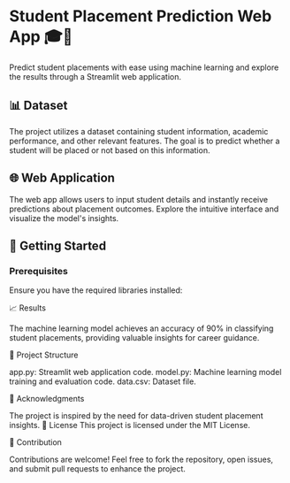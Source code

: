 # Student Placement Prediction Web App 🎓🚀

Predict student placements with ease using machine learning and explore the results through a Streamlit web application.

## 📊 Dataset

The project utilizes a dataset containing student information, academic performance, and other relevant features. The goal is to predict whether a student will be placed or not based on this information.

## 🌐 Web Application

The web app allows users to input student details and instantly receive predictions about placement outcomes. Explore the intuitive interface and visualize the model's insights.

## 🚀 Getting Started

### Prerequisites

Ensure you have the required libraries installed:

📈 Results

The machine learning model achieves an accuracy of 90% in classifying student placements, providing valuable insights for career guidance.

📂 Project Structure

app.py: Streamlit web application code.
model.py: Machine learning model training and evaluation code.
data.csv: Dataset file.

🙏 Acknowledgments


The project is inspired by the need for data-driven student placement insights.
📄 License
This project is licensed under the MIT License.

🌟 Contribution

Contributions are welcome! Feel free to fork the repository, open issues, and submit pull requests to enhance the project.
